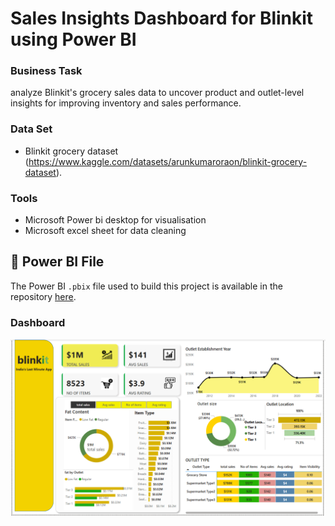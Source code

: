 # Sales Insights Dashboard for Blinkit using Power BI 

### Business Task
analyze Blinkit's grocery sales data to uncover product and outlet-level insights for improving inventory and sales performance.

### Data Set
- Blinkit grocery dataset (https://www.kaggle.com/datasets/arunkumaroraon/blinkit-grocery-dataset).

### Tools
- Microsoft Power bi desktop for visualisation 
- Microsoft excel sheet for data cleaning

## 📂 Power BI File
The Power BI `.pbix` file used to build this project is available in the repository [here](https://github.com/sucharitade/blinkit-dashboard/blob/main/BLINKIT%20SALES%20DASHBOARD.pbix).

### Dashboard

<img src="https://github.com/sucharitade/blinkit-dashboard/blob/main/Screenshot%20(711).png?raw=true" width="800" alt="Dashboard Screenshot">

